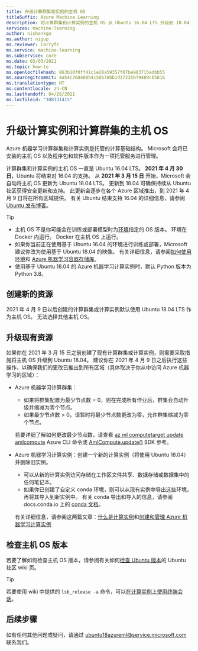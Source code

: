 ```yaml
---
title: 升级计算群集和实例的主机 OS
titleSuffix: Azure Machine Learning
description: 将计算群集和计算实例的主机 OS 从 Ubuntu 16.04 LTS 升级到 18.04 LTS。
services: machine-learning
author: nishankgu
ms.author: nigup
ms.reviewer: larryfr
ms.service: machine-learning
ms.subservice: core
ms.date: 03/03/2021
ms.topic: how-to
ms.openlocfilehash: 863b10f0ff41c1e28a59357f07be983715adbb55
ms.sourcegitcommit: 4a54c268400b4158b78bb1d37235b79409cb5816
ms.translationtype: HT
ms.contentlocale: zh-CN
ms.lasthandoff: 04/28/2021
ms.locfileid: "108131415"
---
```

# <a name="upgrade-compute-instance-and-compute-cluster-host-os"></a>升级计算实例和计算群集的主机 OS

Azure 机器学习计算群集和计算实例是托管的计算基础结构。 Microsoft 会将已安装的主机 OS 以及程序包和软件版本作为一项托管服务进行管理。

计算群集和计算实例的主机 OS 一直是 Ubuntu 16.04 LTS。 **2021 年 4 月 30 日**，Ubuntu 将结束对 16.04 的支持。 从 __2021 年 3 月 15 日__ 开始，Microsoft 会自动将主机 OS 更新为 Ubuntu 18.04 LTS。 更新到 18.04 可确保持续从 Ubuntu 社区获得安全更新和支持。 此更新会逐步在各个 Azure 区域推出，到 2021 年 4 月 9 日将在所有区域提供。 有关 Ubuntu 结束支持 16.04 的详细信息，请参阅 [Ubuntu 发布博客](https://wiki.ubuntu.com/Releases)。

> [!TIP]
> * 主机 OS 不是你可能会在训练或部署模型时为[环境](how-to-use-environments.md)指定的 OS 版本。 环境在 Docker 内运行。 Docker 在主机 OS 上运行。
> * 如果你当前正在使用基于 Ubuntu 16.04 的环境进行训练或部署，Microsoft 建议你改为使用基于 Ubuntu 18.04 的映像。 有关详细信息，请参阅[如何使用环境](how-to-use-environments.md)和 [Azure 机器学习容器存储库](https://github.com/Azure/AzureML-Containers/tree/master/base)。
> * 使用基于 Ubuntu 18.04 的 Azure 机器学习计算实例时，默认 Python 版本为 Python 3.8。
## <a name="creating-new-resources"></a>创建新的资源

2021 年 4 月 9 日以后创建的计算群集或计算实例默认使用 Ubuntu 18.04 LTS 作为主机 OS。 无法选择其他主机 OS。

## <a name="upgrade-existing-resources"></a>升级现有资源

如果你在 2021 年 3 月 15 日之前创建了现有计算群集或计算实例，则需要采取措施将主机 OS 升级到 Ubuntu 18.04。 建议你在 2021 年 4 月 9 日之后执行这些操作，以确保我们的更改已推出到所有区域（具体取决于你从中访问 Azure 机器学习的区域）：

* Azure 机器学习计算群集：

    * 如果将群集配置为最少节点数 = 0，则在完成所有作业后，群集会自动升级并缩减为零个节点。
    * 如果最少节点数 > 0，请暂时将最少节点数更改为零，允许群集缩减为零个节点。

    若要详细了解如何更改最少节点数，请查看 [az ml computetarget update amlcompute](/cli/azure/ml/computetarget/update#az_ml_computetarget_update_amlcompute) Azure CLI 命令或 [AmlCompute.update()](/python/api/azureml-core/azureml.core.compute.amlcompute.amlcompute#update-min-nodes-none--max-nodes-none--idle-seconds-before-scaledown-none-) SDK 参考。

* Azure 机器学习计算实例：创建一个新的计算实例（将使用 Ubuntu 18.04）并删除旧实例。

    * 可以从新的计算实例访问存储在工作区文件共享、数据存储或数据集中的任何笔记本。
    * 如果你已创建了自定义 conda 环境，则可以从现有实例中导出这些环境，再将其导入到新实例中。 有关 conda 导出和导入的信息，请参阅 docs.conda.io 上的 [conda 文档](https://docs.conda.io/)。

    有关详细信息，请参阅这两篇文章：[什么是计算实例](concept-compute-instance.md)和[创建和管理 Azure 机器学习计算实例](how-to-create-manage-compute-instance.md)

## <a name="check-host-os-version"></a>检查主机 OS 版本

若要了解如何检查主机 OS 版本，请参阅有关如何[检查 Ubuntu 版本](https://help.ubuntu.com/community/CheckingYourUbuntuVersion)的 Ubuntu 社区 wiki 页。

> [!TIP]
> 若要使用 wiki 中提供的 `lsb_release -a` 命令，可以[在计算实例上使用终端会话](how-to-access-terminal.md)。
## <a name="next-steps"></a>后续步骤

如有任何其他问题或疑问，请通过 [ubuntu18azureml@service.microsoft.com](mailto:ubuntu18azureml@service.microsoft.com) 联系我们。